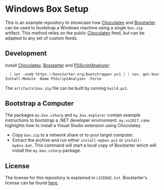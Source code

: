 # Windows Box Setup

This is an example repository to showcase how [Chocolatey][choco] and
[Boxstarter][box] can be used to bootstrap a Windows machine using a single
`box.zip` artifact. This method relies on the public [Chocolatey][choco] feed,
but can be adapted to any set of custom feeds.

## Development

Install [Chocolatey][choco], [Boxstarter][box] and [PSScriptAnalyzer][analyzer]:

```powershell
. { iwr -useb https://boxstarter.org/bootstrapper.ps1 } | iex; get-boxstarter -Force
Install-Module -Name PSScriptAnalyzer -Force
```

The `artifacts\box.zip` file can be built by running `build.ps1`.

## Bootstrap a Computer

The packages `my.box.csharp` and `my.box.explorer` contain example instructions
to bootstrap a .NET developer environment. `my.vs2017.cake` highlights how to
install a Visual Studio extension using Chocolatey.

- Copy `box.zip` to a network share or to your target computer.
- Extract the archive and run either `install-mybox.ps1` or `install-mybox.bat`.
  This command will start a local copy of Boxstarter which will install the
  `my.box.csharp` package.

## License

The license for this repository is explained in `LICENSE.txt`. Boxstarter's
license can be found [here][box_license].

[choco]: https://chocolatey.org/
[box]: https://boxstarter.org/
[analyzer]: https://github.com/PowerShell/PSScriptAnalyzer
[box_license]: https://github.com/chocolatey/boxstarter/blob/master/LICENSE.txt
